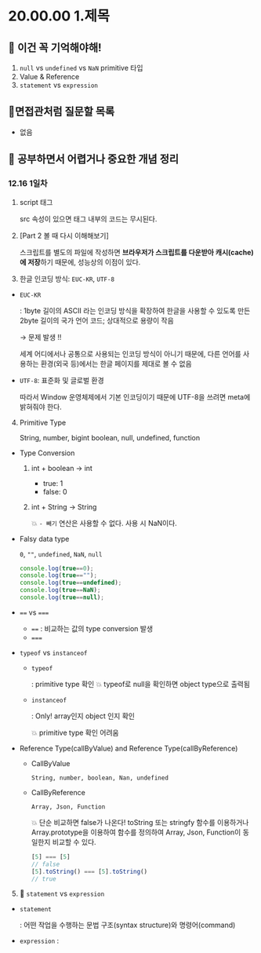 # 20.00.00 1.제목

## 🔮 이건 꼭 기억해야해!
1. `null` vs `undefined` vs `NaN` primitive 타입
2. Value & Reference
3. `statement` vs `expression`

## 🧐면접관처럼 질문할 목록
- 없음

## 👻 공부하면서 어렵거나 중요한 개념 정리
### 12.16 1일차
1. script 태그
    
    src 속성이 있으면 태그 내부의 코드는 무시된다.

2. [Part 2 볼 때 다시 이해해보기]

    스크립트를 별도의 파일에 작성하면 <b>브라우저가 스크립트를 다운받아 캐시(cache)에 저장</b>하기 때문에, 성능상의 이점이 있다.

3. 한글 인코딩 방식: `EUC-KR`, `UTF-8`
  - `EUC-KR`
    
    : 1byte 길이의 ASCII 라는 인코딩 방식을 확장하여 한글을 사용할 수 있도록 만든 2byte 길이의 국가 언어 코드; 상대적으로 용량이 작음
  
    → 문제 발생 !!
    
     세계 어디에서나 공통으로 사용되는 인코딩 방식이 아니기 때문에, 다른 언어를 사용하는 환경(외국 등)에서는 한글 페이지를 제대로 볼 수 없음 
  - `UTF-8`: 표준화 및 글로벌 환경
   
    따라서 Window 운영체제에서 기본 인코딩이기 때문에 UTF-8을 쓰려면 meta에 밝혀줘야 한다.

4. Primitive Type

    String, number, bigint boolean, null, undefined, function

- Type Conversion
    1. int + boolean → int

        - true: 1
        - false: 0

    2. int + String → String
      
        💥 `- 빼기` 연산은 사용할 수 없다. 사용 시 NaN이다.

- Falsy data type
  
    `0`, `""`, `undefined`, `NaN`, `null`
  ```javascript
  console.log(true==0);
  console.log(true=="");
  console.log(true==undefined);
  console.log(true==NaN);
  console.log(true==null);
  ```
- `==` vs `===`
  - `==` : 비교하는 값의 type conversion 발생
  - `===`

- `typeof` vs `instanceof`
  - `typeof` 
  
    : primitive type 확인
    💥 typeof로 null을 확인하면 object type으로 출력됨
  - `instanceof`
  
    : Only! array인지 object 인지 확인
  
    💥 primitive type 확인 어려움

- Reference Type(callByValue) and Reference Type(callByReference)
  -  CallByValue
      
      `String, number, boolean, Nan, undefined`
  - CallByReference
      
    `Array, Json, Function`

    💥 단순 비교하면 false가 나온다! toString 또는 stringfy 함수를 이용하거나 Array.prototype을 이용하여 함수를 정의하여 Array, Json, Function이 동일한지 비교할 수 있다.
    ```javascript
    [5] === [5]
    // false
    [5].toString() === [5].toString()
    // true
    ```
5. 🦄 `statement` vs `expression`
  - `statement`
    
    : 어떤 작업을 수행하는 문법 구조(syntax structure)와 명령어(command)
  - `expression`
    : 

